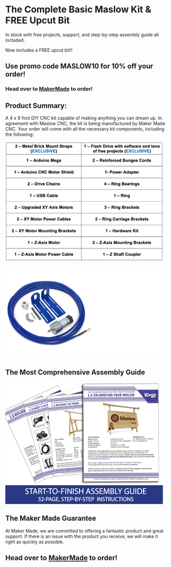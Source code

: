 # The Complete Basic Maslow Kit & FREE Upcut Bit

In stock with free projects, support, and step-by-step assembly guide all included.

Now includes a FREE upcut bit!!

## Use promo code MASLOW10 for 10% off your order!

### Head over to [MakerMade](https://makermade.com/shop) to order!

## Product Summary:
A 4 x 8 foot DIY CNC kit capable of making anything you can dream up. In agreement with Maslow CNC, the kit is being manufactured by Maker Made CNC. Your order will come with all the necessary kit components, including the following: 

![Maslow Original Kit Contents](https://raw.githubusercontent.com/MaslowCommunityGarden/The-Original-Maslow-CNC/master/basicContents.jpg)

![Maslow Kits Available](https://raw.githubusercontent.com/MaslowCommunityGarden/The-Original-Maslow-CNC/master/maslowZ.jpg)

## The Most Comprehensive Assembly Guide

![Maslow Assembly Guide](https://raw.githubusercontent.com/MaslowCommunityGarden/The-Original-Maslow-CNC/master/maslowGuide.jpg)

## The Maker Made Guarantee

At Maker Made, we are committed to offering a fantastic product and great support. If there is an issue with the product you receive, we will make it right as quickly as possible.

## Head over to [MakerMade](https://makermade.com/shop) to order!
